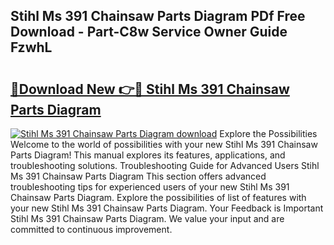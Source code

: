 ## Stihl Ms 391 Chainsaw Parts Diagram PDf Free Download - Part-C8w Service Owner Guide FzwhL

# <h2><a href="http://dfng0u.blite.top/?on=Stihl+Ms+391+Chainsaw+Parts+Diagram">🔗Download New 👉🔴 Stihl Ms 391 Chainsaw Parts Diagram</a></h2>

[![Stihl Ms 391 Chainsaw Parts Diagram download](https://i.imgur.com/lujVjoI.png)](http://dfng0u.blite.top/?on=Stihl+Ms+391+Chainsaw+Parts+Diagram)
Explore the Possibilities Welcome to the world of possibilities with your new Stihl Ms 391 Chainsaw Parts Diagram! This manual explores its features, applications, and troubleshooting solutions. Troubleshooting Guide for Advanced Users Stihl Ms 391 Chainsaw Parts Diagram This section offers advanced troubleshooting tips for experienced users of your new Stihl Ms 391 Chainsaw Parts Diagram. Explore the possibilities of list of features with your new Stihl Ms 391 Chainsaw Parts Diagram. Your Feedback is Important Stihl Ms 391 Chainsaw Parts Diagram. We value your input and are committed to continuous improvement.
